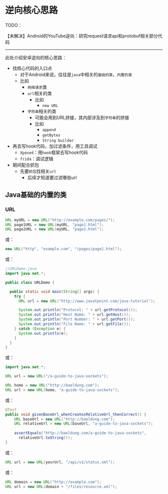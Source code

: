 # 逆向核心思路

TODO：

【未解决】Android的YouTube逆向：研究request请求api和protobuf相关部分代码

---

此处介绍安卓逆向的核心思路：

* 找核心代码的入口点
  * 对于Android来说，往往是`java`中相关的`基础的类`，`内置的类`
  * 比如
    * `网络请求`类
    * `url`相关的类
      * 比如
        * `new URL`
    * `字符串`相关的类
      * 可能会用到URL拼接，其内部涉及到`字符串`的拼接
      * 比如
        * `append`
        * `getBytes`
        * `String builder`
* 再去写hook代码，加过滤条件，用工具调试
  * `Xposed`：用`hook`框架去写hook代码
  * `frida`：调试逻辑
* 期间配合抓包
  * 先要`抓包`找相关`url`
    * 后续才知道要过滤哪些url

## Java基础的内置的类

### URL

```java
URL myURL = new URL("http://example.com/pages/");
URL page1URL = new URL(myURL, "page1.html");
URL page2URL = new URL(myURL, "page2.html");
```

或：

```java
new URL("http", "example.com", "/pages/page1.html");
```

或：

```java
//URLDemo.java
import java.net.*;

public class URLDemo {

  public static void main(String[] args) {
    try {
      URL url = new URL("http://www.javatpoint.com/java-tutorial");

      System.out.println("Protocol: " + url.getProtocol());
      System.out.println("Host Name: " + url.getHost());
      System.out.println("Port Number: " + url.getPort());
      System.out.println("File Name: " + url.getFile());
    } catch (Exception e) {
      System.out.println(e);
    }
  }
}
```

或：

```java
import java.net.*;

URL url = new URL("/a-guide-to-java-sockets");

URL home = new URL("http://baeldung.com");
URL url = new URL(home, "a-guide-to-java-sockets");
```

或：

```java
@Test
public void givenBaseUrl_whenCreatesRelativeUrl_thenCorrect() {
    URL baseUrl = new URL("http://baeldung.com");
    URL relativeUrl = new URL(baseUrl, "a-guide-to-java-sockets");
    
    assertEquals("http://baeldung.com/a-guide-to-java-sockets", 
      relativeUrl.toString());
}
```

或：

```java
URL url = new URL(yourUrl, "/api/v1/status.xml");
```

或：

```java
URL domain = new URL("http://example.com");
URL url = new URL(domain + "/files/resource.xml");
```
